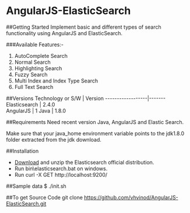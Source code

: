 # AngularJS-ElasticSearch

##Getting Started
Implement basic and different types of search functionality using AngularJS and ElasticSearch.

###Available Features:-

1. AutoComplete Search
2. Normal Search
3. Highlighting Search
4. Fuzzy Search
5. Multi Index and Index Type Search
6. Full Text Search

##Versions
Technology or S/W | Version
------------------|------- 
Elasticsearch     | 2.4.0	
AngularJS         | 1
Java              | 1.8.0

##Requirements
Need recent version Java, AngularJS and Elastic Search.

Make sure that your java_home environment variable points to the jdk1.8.0 folder extracted from the jdk download.

##Installation
* [Download](https://www.elastic.co/downloads/elasticsearch) and unzip the Elasticsearch official distribution.
* Run bin\elasticsearch.bat on windows.
* Run curl -X GET http://localhost:9200/

##Sample data
$ ./init.sh

##To get Source Code
git clone https://github.com/vhvinod/AngularJS-ElasticSearch.git

